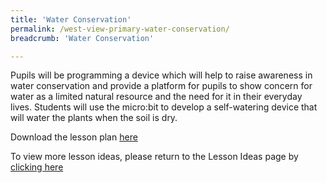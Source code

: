 ```yaml
---
title: 'Water Conservation'
permalink: /west-view-primary-water-conservation/
breadcrumb: 'Water Conservation'

---
```




Pupils will be programming a device which will help to raise awareness in water conservation and provide a platform for pupils to show concern for water as a limited natural resource and the need for it in their everyday lives. Students will use the micro:bit to develop a self-watering device that will water the plants when the soil is dry.

Download the lesson plan [here](/files/lesson-plans/primary-schools/design-and-technology/West-View-Primary-Water-Conservation.pdf)

To view more lesson ideas, please return to the Lesson Ideas page by [clicking here](/in-schools/digital-maker/lesson-ideas-primary/)

